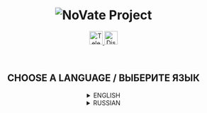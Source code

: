 <h1 align="center">
  <img src="https://i.imgur.com/Tz5wQL5.png" title="NoVate Project" alt="NoVate Project">
</h1>

<p align="center">
  <a href="https://t.me/novatesource" target="__blank">
    <img src="https://i.imgur.com/qbW4p8Y.png" width="30" height="30" title="Telegram" alt="Telegram">
  </a>
  <a href="https://t.me/novatesource" target="__blank">
    <img src="https://i.imgur.com/TFvPWEX.png" width="30" height="30" title="Discord" alt="Discord">
  </a>
</p>

<br/>

<h2 align="center">
  CHOOSE A LANGUAGE / ВЫБЕРИТЕ ЯЗЫК
</h2>

<details>
  <summary align="center">ENGLISH</summary>

  <h2 align="center">
    NoVate Project for SA:MP
  </h2>

  <p align="center">
    <sup>Free Build (Framework & Toolkit) for SA:MP Developers</sup>
  </p>

  ---

  ## :desktop_computer: DESCRIPTION

  Have you wanted to create your own server in SA:MP for a long time, but didn't know where to start? To your attention **NoVate Project**. The build includes a set of basic tools for a good start to the development of the SA:MP server.

  ---

  ## :anchor: WORK PROGRESS

  Progress of the work done (on systems), which are updated as development progresses.
  Edits and updates in systems are possible!

  - [x] Authentication (authorization/account registration)
  - [x] Character system (creation and management)
  - [x] Saving information (about accounts, characters, and so on)
  - [x] AFK system
  - [x] Level and experience system
  - [x] Salary system (PayDay)
  - [x] Chat system
  - [x] Animation system
    - [ ] Animation Menu
  - [ ] Menu system
    - [ ] Statistics
    - [ ] Settings
      - [ ] Security
  - [ ] System of works
    - [ ] Initial works
      - [ ] Loader
      - [ ] Farmer
      - [ ] Builder
    - [ ] Main works
      - [ ] Cabbie
      - [ ] Bus driver
      - [ ] Pizza Delivery
      - [ ] Trucker
  - [ ] The system of fractions
    - [ ] State
      - [ ] Los Santos Police Department
      - [ ] Las Venturas Police Department
      - [ ] San Fierro Police Department
      - [ ] Los Santos Medical Center
      - [ ] Las Venturas Medical Center
      - [ ] San Fierro Medical Center
      - [ ] Government
      - [ ] Army
      - [ ] Federal Bureau of Investigation
    - [ ] Illegal
      - [ ] Families
      - [ ] Marabunta Grande
      - [ ] Bloods
      - [ ] Ballas
  - [ ] House system
    - [ ] Purchase
    - [ ] Sale
    - [ ] Broadcast
  - [ ] Business System
    - [ ] Purchase
    - [ ] Sale
    - [ ] Transmission
    - [ ] Product
      - [ ] Purchase
  - [ ] Inventory system
    - [ ] Transmission
    - [ ] Throwing Out
    - [ ] Using
    - [ ] Dragging

  ---

  ## :keyboard: TECHNICAL PART

  ### COMPILATION

  Development from [Zeex](https://github.com/pawn-lang/compiler) is used for compilation. A lot of improvements that speed up the compilation process of the mod.

  ### PLUGINS

  - [Pawn.CMD](https://github.com/katursis/Pawn.CMD) - the command processor. Is the fastest according to the developer.
  - [Pawn.Regex](https://github.com/katursis/Pawn.Regex) - regular expression support.
  - [Streamer](https://github.com/samp-incognito/samp-streamer-plugin) - increases the limits on the server.
  - [MySQL](https://github.com/pBlueG/SA-MP-MySQL) - MySQL database.
  - [MD5](https://github.com/brbsh/samp-plugin-md5) - data encryption.
  - [YSF](https://github.com/IS4Code/YSF) - extracts maximum capabilities by editing memory and connecting.
  - [sscanf2](https://github.com/Y-Less/sscanf) - used for various checks.

  ### INCLUDS

  - [mDialog](https://github.com/Open-GTO/mdialog) - simplified system for creating and managing dialogs.
  
  ---

  ## :star: QUICK START

  ### REQUIRED PROGRAMS
  <sup>Links under the sign (*) are optional.</sup>

  - [XAMPP](https://www.apachefriends.org/)
  - [HeidiSQL](https://www.heidisql.com/download.php)
  - [Git](https://git-scm.com/downloads)
  - [Visual Studio Code *](https://code.visualstudio.com/Download)
  - [SA:MP](https://sa-mp.com/download.php)

  ### INSTALLATION
  <sup>Via Terminal or PowerShell</sup>

  ```
  git clone https://github.com/NoVate911/pawn-novate-project
  ```

  <br/>

  ```
  cd pawn-novate-project
  ```

  <br/>

  ```
  Write "samp-novateproject.sql" and import the database (before that, run XAMPP)
  ```

  <br/>

  ```
  After successfully importing the database, we write "samp-server.exe " and we are waiting for the end of the server launch
  ```
  
</details>

<details>
  <summary align="center">RUSSIAN</summary>

  <h2 align="center">
    NoVate Project для SA:MP
  </h2>

  <p align="center">
    <sup>Бесплатная сборка (Framework & Toolkit) для SA:MP разработчиков</sup>
  </p>

  ---

  ## :desktop_computer: ОПИСАНИЕ

  Давно хотели создать свой собственный сервер в SA:MP, но не знали с чего начать? Вашему вниманию **NoVate Project**. Сборка включает в себя набор основных инструментов для хорошего старта разработки сервера SA:MP.

  ---

  ## :anchor: ПРОГРЕСС РАБОТЫ

  Прогресс проделанной работы (по системам), которые обновляется по мере разработки.
  Возможны правки и обновления в системах!

  - [x] Аутентификация (авторизация/регистрация аккаунта)
  - [x] Система персонажей (создание и управлением ими)
  - [x] Сохранение информации (об аккаунтах, персонажах и так далее)
  - [x] Система AFK
  - [x] Система уровней и опыта
  - [x] Система зарплаты (PayDay)
  - [x] Система чата
  - [x] Система анимаций
    - [ ] Меню анимаций
  - [ ] Система меню
    - [ ] Статистика
    - [ ] Настройки
      - [ ] Безопасность
  - [ ] Система работ
    - [ ] Начальные работы
      - [ ] Грузчик
      - [ ] Фермер
      - [ ] Строитель
    - [ ] Основные работы
      - [ ] Таксист
      - [ ] Водитель автобуса
      - [ ] Развозчик пиццы
      - [ ] Дальнобойщик
  - [ ] Система фракций
    - [ ] Государственные
      - [ ] Полицейский Департамент Лос Сантос
      - [ ] Полицейский Департамент Лас Вентурас
      - [ ] Полицейский Департамент Сан Фиерро
      - [ ] Медицинский Центр Лос Сантос
      - [ ] Медицинский Центр Лас Вентурас
      - [ ] Медицинский Центр Сан Фиерро
      - [ ] Правительство
      - [ ] Армия
      - [ ] Федеральное Бюро Расследований
    - [ ] Нелегальные
      - [ ] Families
      - [ ] Marabunta Grande
      - [ ] Bloods
      - [ ] Ballas
  - [ ] Система домов
    - [ ] Покупка
    - [ ] Продажа
    - [ ] Передача
  - [ ] Система бизнесов
    - [ ] Покупка
    - [ ] Продажа
    - [ ] Передача
    - [ ] Товар
      - [ ] Покупка
  - [ ] Система инвентаря
    - [ ] Передача
    - [ ] Выкидывание
    - [ ] Использование
    - [ ] Перетаскивание

  ---

  ## :keyboard: ТЕХНИЧЕСКАЯ ЧАСТЬ

  ### КОМПИЛЯЦИЯ

  Для компиляции используется разработка от [Zeex](https://github.com/pawn-lang/compiler). Множество улучшений, которые ускоряют процесс компиляции мода.

  ### ПЛАГИНЫ

  - [Pawn.CMD](https://github.com/katursis/Pawn.CMD) - командный процессор. Является самым быстрым по словам разработчика.
  - [Pawn.Regex](https://github.com/katursis/Pawn.Regex) - поддержка регулярных выражений.
  - [Streamer](https://github.com/samp-incognito/samp-streamer-plugin) - увеличивает лимиты на сервере.
  - [MySQL](https://github.com/pBlueG/SA-MP-MySQL) - база данных MySQL.
  - [MD5](https://github.com/brbsh/samp-plugin-md5) - шифрование данных.
  - [YSF](https://github.com/IS4Code/YSF) - извлекает максимум возможностей с помощью редактирования памяти и подключения.
  - [sscanf2](https://github.com/Y-Less/sscanf) - используется для различных проверок.

  ### ИНКЛУДЫ

  - [mDialog](https://github.com/Open-GTO/mdialog) - упрощённая система для создания и управления диалогами.

  ---

  ## :star: БЫСТРЫЙ СТАРТ

  ### НЕОБХОДИМЫЕ ПРОГРАММЫ
  <sup>Ссылки под знаком (*) не являются обязательными.</sup>

  - [XAMPP](https://www.apachefriends.org/)
  - [HeidiSQL](https://www.heidisql.com/download.php)
  - [Git](https://git-scm.com/downloads)
  - [Visual Studio Code *](https://code.visualstudio.com/Download)
  - [SA:MP](https://sa-mp.com/download.php)

  ### УСТАНОВКА
  <sup>Через Terminal или PowerShell</sup>

  ```
  git clone https://github.com/NoVate911/pawn-novate-project
  ```

  <br/>

  ```
  cd pawn-novate-project
  ```

  <br/>

  ```
  Пишем "samp-novateproject.sql" и импортируем базу данных (перед этим запустите XAMPP)
  ```

  <br/>

  ```
  После успешного импортирования базы данных, пишем "samp-server.exe" и ждём окончания запуска сервера
  ```
    
</details>
